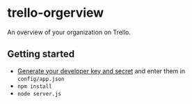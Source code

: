 # trello-orgerview

An overview of your organization on Trello.

## Getting started

* [Generate your developer key and secret][devkey] and enter them in `config/app.json`
* `npm install`
* `node server.js`

[devkey]: https://trello.com/1/appKey/generate

